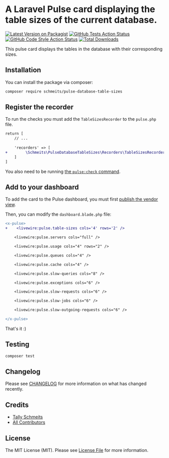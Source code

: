 # A Laravel Pulse card displaying the table sizes of the current database.

[![Latest Version on Packagist](https://img.shields.io/packagist/v/schmeits/pulse-database-table-sizes.svg?style=flat-square)](https://packagist.org/packages/schmeits/pulse-database-table-sizes)
[![GitHub Tests Action Status](https://img.shields.io/github/actions/workflow/status/schmeits/pulse-database-table-sizes/run-tests.yml?branch=main&label=tests&style=flat-square)](https://github.com/schmeits/pulse-database-table-sizes/actions?query=workflow%3Arun-tests+branch%3Amain)
[![GitHub Code Style Action Status](https://img.shields.io/github/actions/workflow/status/schmeits/pulse-database-table-sizes/fix-php-code-style-issues.yml?branch=main&label=code%20style&style=flat-square)](https://github.com/schmeits/pulse-database-table-sizes/actions?query=workflow%3A"Fix+PHP+code+style+issues"+branch%3Amain)
[![Total Downloads](https://img.shields.io/packagist/dt/schmeits/pulse-database-table-sizes.svg?style=flat-square)](https://packagist.org/packages/schmeits/pulse-database-table-sizes)

This pulse card displays the tables in the database with their corresponding sizes.

## Installation

You can install the package via composer:

```bash
composer require schmeits/pulse-database-table-sizes
```

## Register the recorder

To run the checks you must add the `TableSizesRecorder` to the `pulse.php` file.

```diff
return [
    // ...
    
    'recorders' => [
+        \Schmeits\PulseDatabaseTableSizes\Recorders\TableSizesRecorder::class => [],
    ]
]
```

You also need to be running [the `pulse:check` command](https://laravel.com/docs/10.x/pulse#dashboard-cards).

## Add to your dashboard

To add the card to the Pulse dashboard, you must first [publish the vendor view](https://laravel.com/docs/10.x/pulse#dashboard-customization).

Then, you can modify the `dashboard.blade.php` file:

```diff
<x-pulse>
+    <livewire:pulse.table-sizes cols='4' rows='2' />

    <livewire:pulse.servers cols="full" />

    <livewire:pulse.usage cols="4" rows="2" />

    <livewire:pulse.queues cols="4" />

    <livewire:pulse.cache cols="4" />

    <livewire:pulse.slow-queries cols="8" />

    <livewire:pulse.exceptions cols="6" />

    <livewire:pulse.slow-requests cols="6" />

    <livewire:pulse.slow-jobs cols="6" />

    <livewire:pulse.slow-outgoing-requests cols="6" />

</x-pulse>
```

That's it :)

## Testing

```bash
composer test
```

## Changelog

Please see [CHANGELOG](CHANGELOG.md) for more information on what has changed recently.

## Credits

- [Tally Schmeits](https://github.com/schmeits)
- [All Contributors](../../contributors)

## License

The MIT License (MIT). Please see [License File](LICENSE.md) for more information.
